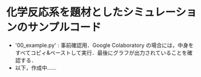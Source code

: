# 化学反応系を題材としたシミュレーションのサンプルコード

- '00_example.py' : 事前確認用．Google Colaboratory の場合には，中身をすべてコピィ&ペーストして実行．最後にグラフが出力されていることを確認する．
- 以下，作成中……
